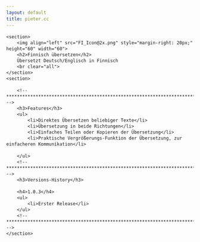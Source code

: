 ```yaml
---
layout: default
title: pieter.cc
---
```


<div id="content">

	<section>
		<img align="left" src="FI_Icon@2x.png" style="margin-right: 20px;" height="60" width="60">
		<h2>Finnisch übersetzen</h2>
		Übersetzt Deutsch/Englisch in Finnisch
		<br clear="all">
	</section>
	<section>

		<!-- ***************************************************************************** -->
		<h3>Features</h3>
		<ul>
			<li>Direktes Übersetzen beliebiger Texte</li>
			<li>Übersetzung in beide Richtungen</li>
			<li>Einfaches Teilen oder Kopieren der Übersetzung</li>
			<li>Praktische Vergrößerungs-Funktion der Übersetzung, zur einfacheren Kommunikation</li>

		</ul>
		<!-- ***************************************************************************** -->
		<h3>Versions-History</h3>

        <h4>1.0.3</h4>
        <ul>
			<li>Erster Release</li>
		</ul>
		<!-- ***************************************************************************** -->
	</section>
</div>
